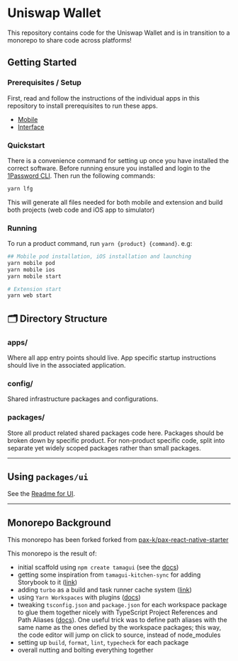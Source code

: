 # Uniswap Wallet

This repository contains code for the Uniswap Wallet and is in transition to a monorepo to share code across platforms!

## Getting Started

### Prerequisites / Setup

First, read and follow the instructions of the individual apps in this repository to install prerequisites to run these apps.

- [Mobile](apps/mobile/README.md)
- [Interface](apps/web2/README.md)

### Quickstart

There is a convenience command for setting up once you have installed the correct software. Before running ensure you installed and login to the [1Password CLI](https://1password.com/downloads/command-line/). Then run the following commands:

```bash
yarn lfg
```

This will generate all files needed for both mobile and extension and build both projects (web code and iOS app to simulator)

### Running

To run a product command, run `yarn {product} {command}`. e.g:

```bash
## Mobile pod installation, iOS installation and launching
yarn mobile pod
yarn mobile ios
yarn mobile start

# Extension start
yarn web start
```

## 🗂 Directory Structure

### apps/

Where all app entry points should live. App specific startup instructions should live in the associated application.

### config/

Shared infrastructure packages and configurations.

### packages/

Store all product related shared packages code here. Packages should be broken down by specific product. For non-product specific code, split into separate yet widely scoped packages rather than small packages.

---

## Using `packages/ui`

See the [Readme for UI](https://github.com/Uniswap/wallet-internal/blob/main/packages/ui/README.md).

---

## Monorepo Background

This monorepo has been forked forked from [pax-k/pax-react-native-starter](https://github.com/pax-k/pax-react-native-starter/blob/main/README.md>)

This monorepo is the result of:

- initial scaffold using `npm create tamagui` (see the [docs](https://tamagui.dev/))
- getting some inspiration from `tamagui-kitchen-sync` for adding Storybook to it ([link](https://github.com/dohomi/tamagui-kitchen-sink))
- adding `turbo` as a build and task runner cache system ([link](https://turbo.build/repo))
- using `Yarn Workspaces` with plugins ([docs](https://classic.yarnpkg.com/lang/en/docs/workspaces/))
- tweaking `tsconfig.json` and `package.json` for each workspace package to glue them together nicely with TypeScript Project References and Path Aliases ([docs](https://www.typescriptlang.org/docs/handbook/project-references.html)). One useful trick was to define path aliases with the same name as the ones defied by the workspace packages; this way, the code editor will jump on click to source, instead of node_modules
- setting up `build`, `format`, `lint`, `typecheck` for each package
- overall nutting and bolting everything together
